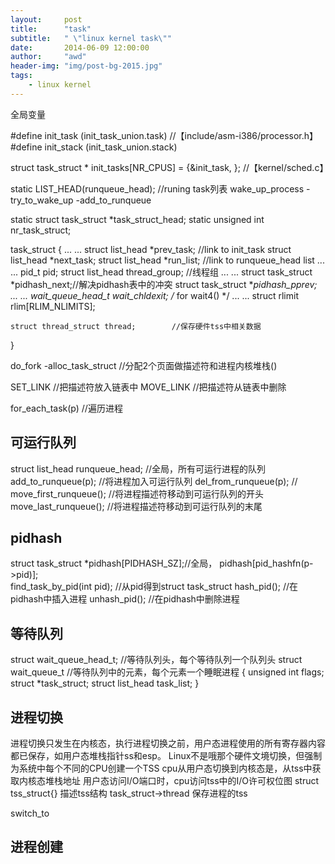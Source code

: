 ```yaml
---
layout:     post
title:      "task"
subtitle:   " \"linux kernel task\""
date:       2014-06-09 12:00:00
author:     "awd"
header-img: "img/post-bg-2015.jpg"
tags:
    - linux kernel
---
```

全局变量

#define init_task	(init_task_union.task)	//【include/asm-i386/processor.h】
#define init_stack	(init_task_union.stack)

struct task_struct * init_tasks[NR_CPUS] = {&init_task, };	//【kernel/sched.c】

static LIST_HEAD(runqueue_head);	//runing task列表
wake_up_process
	-try_to_wake_up
		-add_to_runqueue
		


static struct task_struct *task_struct_head;
static unsigned int nr_task_struct;


task_struct
{
	... ...
	struct list_head *prev_task;	//link to init_task
	struct list_head *next_task;
	struct list_head *run_list;	//link to runqueue_head list
	... ...
	pid_t pid;
	struct list_head thread_group; //线程组
	... ...
	struct task_struct *pidhash_next;//解决pidhash表中的冲突
	struct task_struct **pidhash_pprev;
	... ...
	wait_queue_head_t wait_chldexit;	/* for wait4() */
	... ...
	struct rlimit rlim[RLIM_NLIMITS];

	struct thread_struct thread;		//保存硬件tss中相关数据
}

do_fork
	-alloc_task_struct		//分配2个页面做描述符和进程内核堆栈()


SET_LINK	//把描述符放入链表中
MOVE_LINK	//把描述符从链表中删除

for_each_task(p)	//遍历进程


可运行队列
-----------------------------------------------------------------------
struct list_head runqueue_head;		//全局，所有可运行进程的队列
add_to_runqueue(p);			//将进程加入可运行队列
del_from_runqueue(p);			//
move_first_runqueue();			//将进程描述符移动到可运行队列的开头
move_last_runqueue();			//将进程描述符移动到可运行队列的末尾




pidhash
-----------------------------------------------------------------------
struct task_struct *pidhash[PIDHASH_SZ];//全局，
pidhash[pid_hashfn(p->pid)];		
find_task_by_pid(int pid);		//从pid得到struct task_struct
hash_pid();				//在pidhash中插入进程
unhash_pid();				//在pidhash中删除进程




等待队列
-----------------------------------------------------------------------
struct wait_queue_head_t;	//等待队列头，每个等待队列一个队列头
struct wait_queue_t		//等待队列中的元素，每个元素一个睡眠进程
{
	unsigned int flags;
	struct *task_struct;
	struct list_head task_list;
}






进程切换
-----------------------------------------------------------------------
进程切换只发生在内核态，执行进程切换之前，用户态进程使用的所有寄存器内容都已保存，如用户态堆栈指针ss和esp。
Linux不是哦那个硬件文境切换，但强制为系统中每个不同的CPU创建一个TSS
	cpu从用户态切换到内核态是，从tss中获取内核态堆栈地址
	用户态访问I/O端口时，cpu访问tss中的I/O许可权位图
struct tss_struct{}	描述tss结构
task_struct->thread	保存进程的tss



switch_to










进程创建
-----------------------------------------------------------------------
